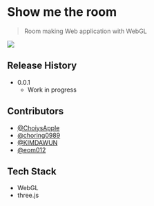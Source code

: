 # Show me the room
> Room making Web application with WebGL


![](header.png)


## Release History

* 0.0.1
    * Work in progress

## Contributors
* [@ChoiysApple](https://github.com/ChoiysApple)
* [@choring0989](https://github.com/choring0989)
* [@KIMDAWUN](https://github.com/KIMDAWUN)
* [@eom012](https://github.com/eom012)


## Tech Stack
* WebGL
* three.js

